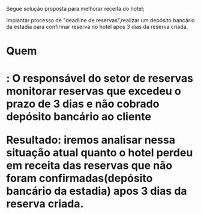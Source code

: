 Segue solução proposta para melhorar receita do hotel;

Implantar processo de "deadline de reservas",realizar um depósito bancário da estadia para confirmar reserva no hotel apos 3 dias da reserva criada.

<h1>Quem<h1/>:
O responsável do setor de reservas monitorar reservas que excedeu o prazo de 3 dias e não cobrado depósito bancário ao cliente

Resultado:
iremos analisar nessa situação atual quanto o hotel perdeu em receita das reservas que não foram confirmadas(depósito bancário da estadia)
apos 3 dias da reserva criada.
